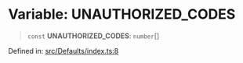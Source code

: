 # Variable: UNAUTHORIZED\_CODES

> `const` **UNAUTHORIZED\_CODES**: `number`[]

Defined in: [src/Defaults/index.ts:8](https://github.com/Fokusdotid/Baileys/blob/a954da2ee3c892812cf9528a5a214092693c872f/src/Defaults/index.ts#L8)
